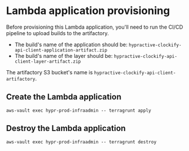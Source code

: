 # Lambda application provisioning

Before provisioning this Lambda application, you'll need to run the CI/CD pipeline to upload builds to the artifactory.

- The build's name of the application should be: `hypractive-clockify-api-client-application-artifact.zip`
- The build's name of the layer should be: `hypractive-clockify-api-client-layer-artifact.zip`

The artifactory S3 bucket's name is `hypractive-clockify-api-client-artifactory`.

## Create the Lambda application

```terragrunt
aws-vault exec hypr-prod-infraadmin -- terragrunt apply
```

## Destroy the Lambda application

```terragrunt
aws-vault exec hypr-prod-infraadmin -- terragrunt destroy
```
